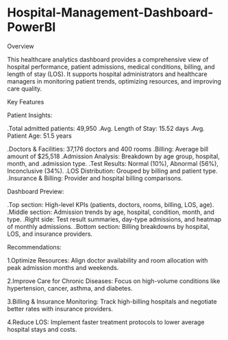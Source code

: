 # Hospital-Management-Dashboard-PowerBI

Overview

This healthcare analytics dashboard provides a comprehensive view of hospital performance, patient admissions, medical conditions, billing, and length of stay (LOS). It supports hospital administrators and healthcare managers in monitoring patient trends, optimizing resources, and improving care quality.

Key Features

Patient Insights:

 .Total admitted patients: 49,950 
 .Avg. Length of Stay: 15.52 days
 .Avg. Patient Age: 51.5 years

.Doctors & Facilities: 37,176 doctors and 400 rooms
.Billing: Average bill amount of $25,518
.Admission Analysis: Breakdown by age group, hospital, month, and .admission type.
.Test Results: Normal (10%), Abnormal (56%), Inconclusive (34%).
.LOS Distribution: Grouped by billing and patient type.
.Insurance & Billing: Provider and hospital billing comparisons.

Dashboard Preview:

.Top section: High-level KPIs (patients, doctors, rooms, billing, LOS, age).
.Middle section: Admission trends by age, hospital, condition, month, and type.
.Right side: Test result summaries, day-type admissions, and heatmap of monthly admissions.
.Bottom section: Billing breakdowns by hospital, LOS, and insurance providers.

Recommendations:

1.Optimize Resources: Align doctor availability and room allocation with peak admission months and weekends.

2.Improve Care for Chronic Diseases: Focus on high-volume conditions like hypertension, cancer, asthma, and diabetes.

3.Billing & Insurance Monitoring: Track high-billing hospitals and negotiate better rates with insurance providers.

4.Reduce LOS: Implement faster treatment protocols to lower average hospital stays and costs.
